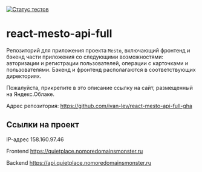 [![Статус тестов](../../actions/workflows/tests.yml/badge.svg)](../../actions/workflows/tests.yml)

# react-mesto-api-full
Репозиторий для приложения проекта `Mesto`, включающий фронтенд и бэкенд части приложения со следующими возможностями: авторизации и регистрации пользователей, операции с карточками и пользователями. Бэкенд и фронтенд располагаются в соответствующих директориях. 
  
Пожалуйста, прикрепите в это описание ссылку на сайт, размещенный на Яндекс.Облаке.

Адрес репозитория: https://github.com/ivan-lev/react-mesto-api-full-gha

## Ссылки на проект

IP-адрес 158.160.97.46

Frontend https://quietplace.nomoredomainsmonster.ru

Backend https://api.quietplace.nomoredomainsmonster.ru
